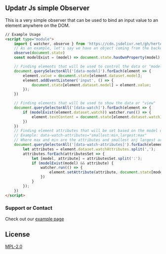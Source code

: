 ## Updatr Js simple Observer

This is a very simple observer that can be used to bind an input value to an element anywhere on the DOM.


```html
// Example Usage
<script type="module">
    import { watcher, observe } from 'https://cdn.jsdelivr.net/gh/hertonwork/updatr@v1/src/index.min.js'
    // As an example, let's say we have an object coming from the backend and set as state
    observe(document.state)
    const modelExist = (model) => document.state.hasOwnProperty(model);

    // Finding elements that will be used to control the data or "model"
    document.querySelectorAll('[data-model]').forEach(element => {
        element.value = document.state[element.dataset.model];
        element.addEventListener('input', () => {
            document.state[element.dataset.model] = element.value;
        });
    })

    // Finding elements that will be used to show the data or "view"
    document.querySelectorAll('[data-watch]').forEach(element => {
        if (modelExist(element.dataset.watch)) watcher.run(() => {
            element.textContent = document.state[element.dataset.watch];
        })
    })
    // Finding element attributes that will be set based on the model data
    // Example: data-watch-attributes="smallest:min,largest:max" 
    // Where max and min are the attributes and smallest anj largest are the models
    document.querySelectorAll('[data-watch-attributes]').forEach(element => {
        let attributes = element.dataset.watchAttributes.split(',');
        attributes.forEach(attributesSet => {
            let [model, attribute] = attributesSet.split(':');
            if (modelExist(model) && attribute) {
                watcher.run(() => {
                    element.setAttribute(attribute, document.state[model]);
                })
            }
        });
    })
</script>
```

### Support or Contact

Check out our [example page](https://hertonwork.github.io/updatr) 

## License

[MPL-2.0](https://opensource.org/licenses/MPL-2.0)
